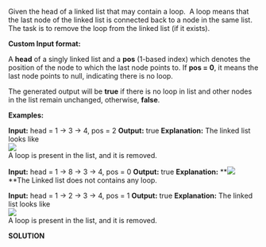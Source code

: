 

Given the head of a linked list that may contain a loop.  A loop means that the last node of the linked list is connected back to a node in the same list. The task is to remove the loop from the linked list (if it exists).

**Custom Input format:**

A **head** of a singly linked list and a **pos** (1-based index) which denotes the position of the node to which the last node points to. If **pos = 0**, it means the last node points to null, indicating there is no loop.

The generated output will be **true** if there is no loop in list and other nodes in the list remain unchanged, otherwise, **false**.

**Examples:**

**Input:** head = 1 -> 3 -> 4, pos = 2
**Output:** true
**Explanation:** The linked list looks like  
![](https://media.geeksforgeeks.org/img-practice/prod/addEditProblem/700332/Web/Other/blobid0_1718609709.png)  
A loop is present in the list, and it is removed.

**Input:** head = 1 -> 8 -> 3 -> 4, pos = 0
**Output:** true
**Explanation:** **![](https://media.geeksforgeeks.org/img-practice/prod/addEditProblem/700332/Web/Other/blobid0_1718609876.png)  
**The Linked list does not contains any loop. 

**Input:** head = 1 -> 2 -> 3 -> 4, pos = 1
**Output:** true
**Explanation:** The linked list looks like   
![](https://media.geeksforgeeks.org/img-practice/prod/addEditProblem/700332/Web/Other/blobid2_1718609744.png)  
A loop is present in the list, and it is removed.

**SOLUTION**

